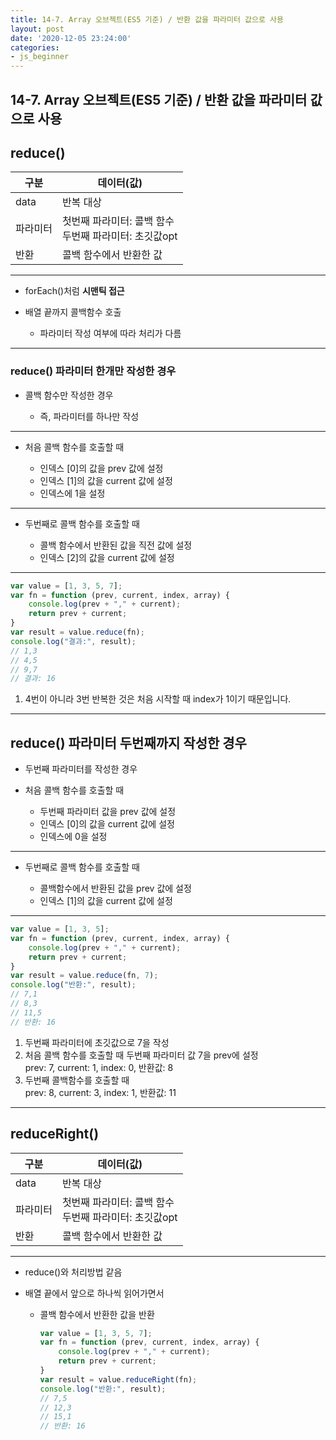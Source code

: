 ```yaml
---
title: 14-7. Array 오브젝트(ES5 기준) / 반환 값을 파라미터 값으로 사용
layout: post
date: '2020-12-05 23:24:00'
categories:
- js_beginner
---
```


## 14-7. Array 오브젝트(ES5 기준) / 반환 값을 파라미터 값으로 사용

## reduce()

|구분|데이터(값)|
|---|---------|
|data|반복 대상|
|파라미터|첫번째 파라미터: 콜백 함수 <br> 두번째 파라미터: 초깃값opt|
|반환|콜백 함수에서 반환한 값|

---

* forEach()처럼 **시맨틱 접근**
* 배열 끝까지 콜백함수 호출

    * 파라미터 작성 여부에 따라 처리가 다름
    
---

### reduce() 파라미터 한개만 작성한 경우

* 콜백 함수만 작성한 경우
    
    * 즉, 파라미터를 하나만 작성
    
---

* 처음 콜백 함수를 호출할 때

    * 인덱스 [0]의 값을 prev 값에 설정
    * 인덱스 [1]의 값을 current 값에 설정
    * 인덱스에 1을 설정
    
---

* 두번째로 콜백 함수를 호출할 때

    * 콜백 함수에서 반환된 값을 직전 값에 설정
    * 인덱스 [2]의 값을 current 값에 설정
    
---
    
```javascript
var value = [1, 3, 5, 7];
var fn = function (prev, current, index, array) {
    console.log(prev + "," + current);
    return prev + current;
}
var result = value.reduce(fn);
console.log("결과:", result);
// 1,3
// 4,5
// 9,7
// 결과: 16
```

1. 4번이 아니라 3번 반복한 것은 처음 시작할 때 index가 1이기 때문입니다.
    
---

## reduce() 파라미터 두번째까지 작성한 경우

* 두번째 파라미터를 작성한 경우
* 처음 콜백 함수를 호출할 때

    * 두번째 파라미터 값을 prev 값에 설정
    * 인덱스 [0]의 값을 current 값에 설정
    * 인덱스에 0을 설정
    
---

* 두번째로 콜백 함수를 호출할 때

    * 콜백함수에서 반환된 값을 prev 값에 설정
    * 인덱스 [1]의 값을 current 값에 설정
    
---

```javascript
var value = [1, 3, 5];
var fn = function (prev, current, index, array) {
    console.log(prev + "," + current);
    return prev + current;
}
var result = value.reduce(fn, 7);
console.log("반환:", result);
// 7,1
// 8,3
// 11,5
// 반환: 16
```

1. 두번째 파라미터에 초깃값으로 7을 작성
2. 처음 콜백 함수를 호출할 때 두번째 파라미터 값 7을 prev에 설정  
   prev: 7, current: 1, index: 0, 반환값: 8
3. 두번째 콜백함수를 호출할 때  
   prev: 8, current: 3, index: 1, 반환값: 11
   
---

## reduceRight()

|구분|데이터(값)|
|---|---------|
|data|반복 대상|
|파라미터|첫번째 파라미터: 콜백 함수 <br> 두번째 파라미터: 초깃값opt|
|반환|콜백 함수에서 반환한 값|

---

* reduce()와 처리방법 같음
* 배열 끝에서 앞으로 하나씩 읽어가면서

    * 콜백 함수에서 반환한 값을 반환
    
        ```javascript
        var value = [1, 3, 5, 7];
        var fn = function (prev, current, index, array) {
            console.log(prev + "," + current);
            return prev + current;
        }
        var result = value.reduceRight(fn);
        console.log("반환:", result);
        // 7,5
        // 12,3
        // 15,1
        // 반환: 16
        ```